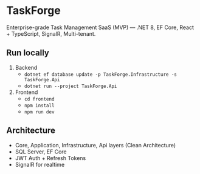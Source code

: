 # TaskForge

Enterprise-grade Task Management SaaS (MVP) — .NET 8, EF Core, React + TypeScript, SignalR, Multi-tenant.

## Run locally
1. Backend
   - `dotnet ef database update -p TaskForge.Infrastructure -s TaskForge.Api`
   - `dotnet run --project TaskForge.Api`
2. Frontend
   - `cd frontend`
   - `npm install`
   - `npm run dev`

## Architecture
- Core, Application, Infrastructure, Api layers (Clean Architecture)
- SQL Server, EF Core
- JWT Auth + Refresh Tokens
- SignalR for realtime
